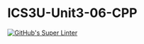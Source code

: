 # ICS3U-Unit3-06-CPP

[![GitHub's Super Linter](https://github.com/Andrew-Ten-Den/ICS3U-Unit3-06-CPP/workflows/GitHub's%20Super%20Linter/badge.svg)](https://github.com/Andrew-Ten-Den/ICS3U-Unit3-06-CPP/actions)
